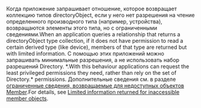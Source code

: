 
<!-- markdownlint-disable MD041-->

<span data-ttu-id="c6799-101">Когда приложение запрашивает отношение, которое возвращает коллекцию типов directoryObject, если у него нет разрешения на чтение определенного производного типа (например, устройства), возвращаются элементы этого типа, но с ограниченными сведениями.</span><span class="sxs-lookup"><span data-stu-id="c6799-101">When an application queries a relationship that returns a directoryObject type collection, if it does not have permission to read a certain derived type (like device), members of that type are returned but with limited information.</span></span> <span data-ttu-id="c6799-102">С помощью этих приложений можно запрашивать минимальные разрешения, а не использовать набор разрешений Directory. \*.</span><span class="sxs-lookup"><span data-stu-id="c6799-102">With this behaviour applications can request the least privileged permissions they need, rather than rely on the set of Directory.\* permissions.</span></span> <span data-ttu-id="c6799-103">Дополнительные сведения см. в разделе [ограниченные сведения, возвращаемые для недоступных объектов Member](/graph/permissions-reference#limited-information-returned-for-inaccessible-member-objects).</span><span class="sxs-lookup"><span data-stu-id="c6799-103">For details, see [Limited information returned for inaccessible member objects](/graph/permissions-reference#limited-information-returned-for-inaccessible-member-objects).</span></span>

